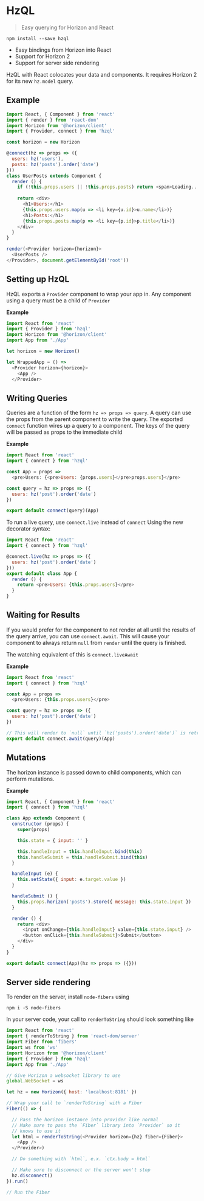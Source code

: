 # HzQL

> Easy querying for Horizon and React

```
npm install --save hzql
```

- Easy bindings from Horizon into React
- Support for Horizon 2
- Support for server side rendering

HzQL with React colocates your data and components. It requires Horizon 2
for its new `hz.model` query.

## Example

```js
import React, { Component } from 'react'
import { render } from 'react-dom'
import Horizon from '@horizon/client'
import { Provider, connect } from 'hzql'

const horizon = new Horizon

@connect(hz => props => ({
  users: hz('users'),
  posts: hz('posts').order('date')
}))
class UserPosts extends Component {
  render () {
    if (!this.props.users || !this.props.posts) return <span>Loading...</span>
    
    return <div>
      <h1>Users:</h1>
      {this.props.users.map(u => <li key={u.id}>u.name</li>)}
      <h1>Posts:</h1>
      {this.props.posts.map(p => <li key={p.id}>p.title</li>)}
    </div>
  }
}

render(<Provider horizon={horizon}>
  <UserPosts />
</Provider>, document.getElementById('root'))
```

## Setting up HzQL

HzQL exports a `Provider` component to wrap your app in.
Any component using a query must be a child of `Provider`

__Example__

```js
import React from 'react'
import { Provider } from 'hzql'
import Horizon from '@horizon/client'
import App from './App'

let horizon = new Horizon()

let WrappedApp = () =>
  <Provider horizon={horizon}>
    <App />
  </Provider>
```

## Writing Queries

Queries are a function of the form `hz => props => query`. A query can use the
props from the parent component to write the query. The exported `connect`
function wires up a query to a component. The keys of the query will be passed
as props to the immediate child

__Example__

```js
import React from 'react'
import { connect } from 'hzql'

const App = props =>
  <pre>Users: {<pre>Users: {props.users}</pre>props.users}</pre>

const query = hz => props => ({
  users: hz('post').order('date')
})

export default connect(query)(App)
```

To run a live query, use `connect.live` instead of `connect`
Using the new decorator syntax:

```js
import React from 'react'
import { connect } from 'hzql'

@connect.live(hz => props => ({
  users: hz('post').order('date')
}))
export default class App {
  render () {
    return <pre>Users: {this.props.users}</pre>
  }
}
```

## Waiting for Results

If you would prefer for the component to not render at all until the results
of the query arrive, you can use `connect.await`. This will cause your
component to always return `null` from `render` until the query is finished.

The watching equivalent of this is `connect.liveAwait`

__Example__

```js
import React from 'react'
import { connect } from 'hzql'

const App = props =>
  <pre>Users: {this.props.users}</pre>

const query = hz => props => ({
  users: hz('post').order('date')
})

// This will render to `null` until `hz('posts').order('date')` is retrieved
export default connect.await(query)(App)
```

## Mutations

The horizon instance is passed down to child components, which can perform
mutations.

__Example__

```js
import React, { Component } from 'react'
import { connect } from 'hzql'

class App extends Component {
  constructor (props) {
    super(props)

    this.state = { input: '' }

    this.handleInput = this.handleInput.bind(this)
    this.handleSubmit = this.handleSubmit.bind(this)
  }

  handleInput (e) {
    this.setState({ input: e.target.value })
  }

  handleSubmit () {
    this.props.horizon('posts').store({ message: this.state.input })
  }

  render () {
    return <div>
      <input onChange={this.handleInput} value={this.state.input} />
      <button onClick={this.handleSubmit}>Submit</button>
    </div>
  }
}

export default connect(App)(hz => props => ({}))
```

## Server side rendering

To render on the server, install `node-fibers` using

```
npm i -S node-fibers
```

In your server code, your call to `renderToString` should look something like

```js
import React from 'react'
import { renderToString } from 'react-dom/server'
import Fiber from 'fibers'
import ws from 'ws'
import Horizon from '@horizon/client'
import { Provider } from 'hzql'
import App from './App'

// Give Horizon a websocket library to use
global.WebSocket = ws

let hz = new Horizon({ host: 'localhost:8181' })

// Wrap your call to `renderToString` with a Fiber
Fiber(() => {

  // Pass the horizon instance into provider like normal
  // Make sure to pass the `Fiber` library into `Provider` so it
  // knows to use it
  let html = renderToString(<Provider horizon={hz} fiber={Fiber}>
    <App />
  </Provider>)

  // Do something with `html`, e.x. `ctx.body = html`

  // Make sure to disconnect or the server won't stop
  hz.disconnect()
}).run()

// Run the Fiber
```
